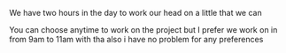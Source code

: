 We have two hours in the day to work our head on a little that we can

You can choose anytime to work on the project but I prefer we work on in from 9am to 11am with tha also i have no problem for any preferences
